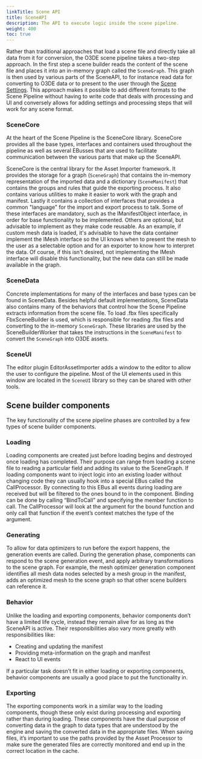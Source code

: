 ```yaml
---
linkTitle: Scene API
title: SceneAPI
description: The API to execute logic inside the scene pipeline.
weight: 400
toc: true
---
```


Rather than traditional approaches that load a scene file and directly take all data from it for conversion, the O3DE scene pipeline takes a two-step approach. In the first step a scene builder reads the content of the scene file and places it into an in-memory graph called the ```SceneGraph```. This graph is then used by various parts of the SceneAPI, to for instance read data for converting to O3DE data or to present to the user through the [Scene Settings](docs/user-guide/assets/scene-settings). This approach makes it possible to add different formats to the Scene Pipeline without having to write code that deals with processing and UI and conversely allows for adding settings and processing steps that will work for any scene format.

### SceneCore

At the heart of the Scene Pipeline is the SceneCore library. SceneCore provides all the base types, interfaces and containers used throughout the pipeline as well as several EBusses that are used to facilitate communication between the various parts that make up the SceneAPI.

SceneCore is the central library for the Asset Importer framework. It provides the storage for a graph (```SceneGraph```) that contains the in-memory representation of the imported data and a dictionary (```SceneManifest```) that contains the groups and rules that guide the exporting process. It also contains various utilities to make it easier to work with the graph and manifest. Lastly it contains a collection of interfaces that provides a common "language" for the import and export process to talk. Some of these interfaces are mandatory, such as the IManifestObject interface, in order for base functionality to be implemented. Others are optional, but advisable to implement as they make code reusable. As an example, if custom mesh data is loaded, it's advisable to have the data container implement the IMesh interface so the UI knows when to present the mesh to the user as a selectable option and for an exporter to know how to interpret the data. Of course, if this isn't desired, not implementing the IMesh interface will disable this functionality, but the new data can still be made available in the graph.

### SceneData

Concrete implementations for many of the interfaces and base types can be found in SceneData. Besides helpful default implementations, SceneData also contains many of the behaviors that control how the Scene Pipeline extracts information from the scene file. To load .fbx files specifically FbxSceneBuilder is used, which is responsible for reading .fbx files and converting to the in-memory ```SceneGraph```. These libraries are used by the SceneBuilderWorker that takes the instructions in the ```SceneManifest``` to convert the ```SceneGraph``` into O3DE assets.

### SceneUI

The editor plugin EditorAssetImporter adds a window to the editor to allow the user to configure the pipeline. Most of the UI elements used in this window are located in the ``SceneUI`` library so they can be shared with other tools.

## Scene builder components

The key functionality of the scene pipeline phases are controlled by a few types of scene builder components.

### Loading

Loading components are created just before loading begins and destroyed once loading has completed. Their purpose can range from loading a scene file to reading a particular field and adding its value to the SceneGraph. If loading components want to inject logic into an existing loader without changing code they can usually hook into a special EBus called the CallProcessor. By connecting to this EBus all events during loading are received but will be filtered to the ones bound to in the component. Binding can be done by calling “BindToCall” and specifying the member function to call. The CallProcessor will look at the argument for the bound function and only call that function if the event’s context matches the type of the argument.

### Generating

To allow for data optimizers to run before the export happens, the generation events are called. During the generation phase, components can respond to the scene generation event, and apply arbitrary transformations to the scene graph. For example, the mesh optimizer generation component identifies all mesh data nodes selected by a mesh group in the manifest, adds an optimized mesh to the scene graph so that other scene builders can reference it.

### Behavior

Unlike the loading and exporting components, behavior components don’t have a limited life cycle, instead they remain alive for as long as the SceneAPI is active. Their responsibilities also vary more greatly with responsibilities like:

* Creating and updating the manifest
* Providing meta-information on the graph and manifest
* React to UI events

If a particular task doesn’t fit in either loading or exporting components, behavior components are usually a good place to put the functionality in.

### Exporting

The exporting components work in a similar way to the loading components, though these only exist during processing and exporting rather than during loading. These components have the dual purpose of converting data in the graph to data types that are understood by the engine and saving the converted data in the appropriate files. When saving files, it’s important to use the paths provided by the Asset Processor to make sure the generated files are correctly monitored and end up in the correct location in the cache.

